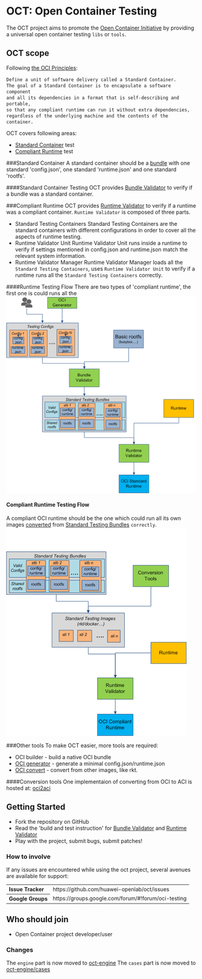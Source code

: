# OCT: Open Container Testing

The OCT project aims to promote the [Open Container Initiative](http://www.opencontainers.org/) by providing a universal open container testing `libs` or `tools`.

## OCT scope
Following [the OCI Principles](https://github.com/opencontainers/specs): 
```
Define a unit of software delivery called a Standard Container. 
The goal of a Standard Container is to encapsulate a software component 
and all its dependencies in a format that is self-describing and portable, 
so that any compliant runtime can run it without extra dependencies, 
regardless of the underlying machine and the contents of the container.
```

OCT covers following areas:
- [Standard Container](#standard-container) test
- [Compliant Runtime](#compliant-runtime) test

###Standard Container
A standard container should be a [bundle](https://github.com/opencontainers/specs/blob/master/bundle.md) with one standard 'config.json', one standard 'runtime.json' and one standard 'rootfs'.

####Standard Container Testing
OCT provides [Bundle Validator](tools/bundleValidator/README.md) to verify if a bundle was a standard container.

###Compliant Runtime
OCT provides [Runtime Validator](tools/runtimeValidator/REAME.md) to verify if a runtime was a compliant container.
`Runtime Validator` is composed of three parts.
- Standard Testing Containers
  Standard Testing Containers are the standard containers with different configurations in order to cover all the aspects of runtime testing.
- Runtime Validator Unit
  Runtime Validator Unit runs inside a runtime to verify if settings mentioned in config.json and runtime.json match the relevant system information.
- Runtime Validator Manager
  Runtime Validator Manager loads all the `Standard Testing Containers`, uses `Runtime Validator Unit` to verify if a runtime runs all the `Standard Testing Containers` correctly.

####Runtime Testing Flow
There are two types of 'compliant runtime', the first one is could runs all the 
![Compliant Runtime](docs/static/runtime-validation-oci-standard.png "Compliant Runtime")

#### Compliant Runtime Testing Flow
A compliant OCI runtime should be the one which could run all its own images [converted](#conversion-tools) from [Standard Testing Bundles](#standard-testing-bundles) `correctly`.
![Compliant Runtime](docs/static/runtime-validation-oci-compliant.png "Compliant Runtime")

###Other tools
To make OCT easier, more tools are required:
- OCI builder - build a native OCI bundle
- [OCI generator](tools/bundleValidator/README.md) - generate a minimal config.json/runtime.json
- [OCI convert](tools/ociConvert) - convert from other images, like rkt.

####Conversion tools
One implementaion of converting from OCI to ACI is hosted at: [oci2aci](https://github.com/huawei-openlab/oci2aci)

## Getting Started

- Fork the repository on GitHub
- Read the 'build and test instruction' for [Bundle Validator](tools/bundleValidator/README.md) and [Runtime Validator](tools/runtimeValidator/README.md)
- Play with the project, submit bugs, submit patches!

### How to involve
If any issues are encountered while using the oct project, several avenues are available for support:
<table>
<tr>
	<th align="left">
	Issue Tracker
	</th>
	<td>
	https://github.com/huawei-openlab/oct/issues
	</td>
</tr>
<tr>
	<th align="left">
	Google Groups
	</th>
	<td>
	https://groups.google.com/forum/#!forum/oci-testing
	</td>
</tr>
</table>


## Who should join
- Open Container project developer/user

### Changes
The `engine` part is now moved to [oct-engine](https://github.com/huawei-openlab/oct-engine)
The `cases` part is now moved to [oct-engine/cases](https://github.com/huawei-openlab/oct-engine/cases)
